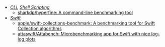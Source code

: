 - *[CLI](CLI.md), [Shell Scripting](Shell%20Scripting.md)*
	- [sharkdp/hyperfine: A command-line benchmarking tool](https://github.com/sharkdp/hyperfine)
- *[Swift](Swift.md)*
	- [apple/swift-collections-benchmark: A benchmarking tool for Swift Collection algorithms](https://github.com/apple/swift-collections-benchmark)
	- [attaswift/Attabench: Microbenchmarking app for Swift with nice log-log plots](https://github.com/attaswift/Attabench)